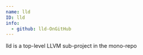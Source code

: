 ```yaml
---
name: lld
ID: lld
info:
  - github: lld-OnGitHub
---
```


lld is a top-level LLVM sub-project in the mono-repo
